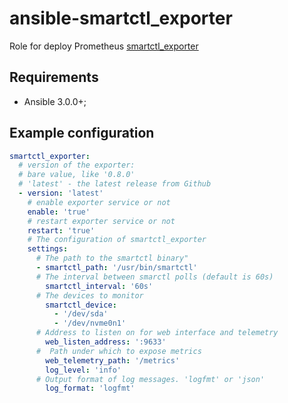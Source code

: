 # ansible-smartctl_exporter

Role for deploy Prometheus
[smartctl_exporter](https://github.com/prometheus-community/smartctl_exporter)

## Requirements

* Ansible 3.0.0+;

Example configuration
-------------------------

```yaml
smartctl_exporter:
  # version of the exporter:
  # bare value, like '0.8.0'
  # 'latest' - the latest release from Github
  - version: 'latest'
    # enable exporter service or not
    enable: 'true'
    # restart exporter service or not
    restart: 'true'
    # The configuration of smartctl_exporter
    settings:
      # The path to the smartctl binary"
      - smartctl_path: '/usr/bin/smartctl'
      # The interval between smarctl polls (default is 60s)
        smartctl_interval: '60s'
      # The devices to monitor
        smartctl_device:
          - '/dev/sda'
          - '/dev/nvme0n1'
      # Address to listen on for web interface and telemetry
        web_listen_address: ':9633'
      #  Path under which to expose metrics
        web_telemetry_path: '/metrics'
        log_level: 'info'
      # Output format of log messages. 'logfmt' or 'json'
        log_format: 'logfmt'
```

